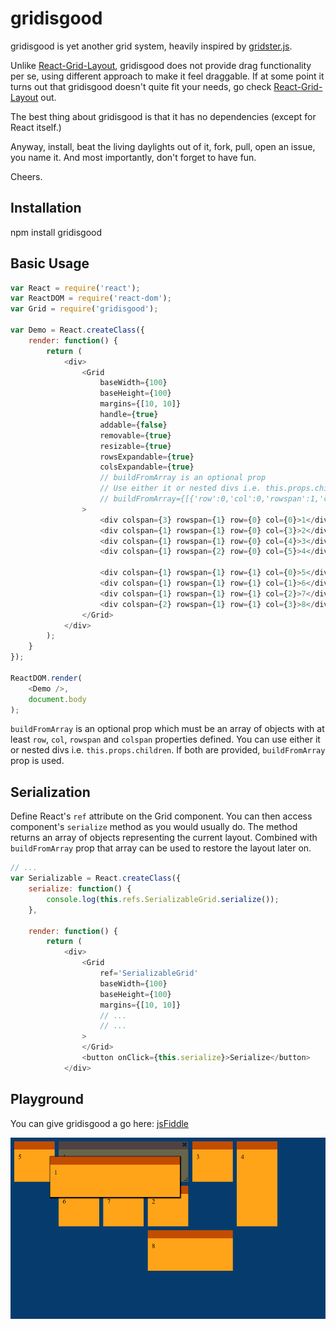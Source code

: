 # gridisgood

gridisgood is yet another grid system, heavily inspired by [gridster.js](http://gridster.net/).

Unlike [React-Grid-Layout](https://github.com/STRML/react-grid-layout), gridisgood does not provide drag functionality per se, using different approach to make it feel draggable. If at some point it turns out that gridisgood doesn't quite fit your needs, go check [React-Grid-Layout](https://github.com/STRML/react-grid-layout) out.

The best thing about gridisgood is that it has no dependencies (except for React itself.)

Anyway, install, beat the living daylights out of it, fork, pull, open an issue, you name it. And most importantly, don't forget to have fun.

Cheers.


## Installation

npm install gridisgood

## Basic Usage

```javascript
var React = require('react');
var ReactDOM = require('react-dom');
var Grid = require('gridisgood');

var Demo = React.createClass({
    render: function() {
        return (
            <div>
                <Grid
                    baseWidth={100}
                    baseHeight={100}
                    margins={[10, 10]}
                    handle={true}
                    addable={false}
                    removable={true}
                    resizable={true}
                    rowsExpandable={true}
                    colsExpandable={true}
                    // buildFromArray is an optional prop
                    // Use either it or nested divs i.e. this.props.children
                    // buildFromArray={[{'row':0,'col':0,'rowspan':1,'colspan':3,'children':"1"}]}
                >
                    <div colspan={3} rowspan={1} row={0} col={0}>1</div>
                    <div colspan={1} rowspan={1} row={0} col={3}>2</div>
                    <div colspan={1} rowspan={1} row={0} col={4}>3</div>
                    <div colspan={1} rowspan={2} row={0} col={5}>4</div>
                    
                    <div colspan={1} rowspan={1} row={1} col={0}>5</div>
                    <div colspan={1} rowspan={1} row={1} col={1}>6</div>
                    <div colspan={1} rowspan={1} row={1} col={2}>7</div>
                    <div colspan={2} rowspan={1} row={1} col={3}>8</div>
                </Grid>
            </div>
        );
    }
});

ReactDOM.render(
    <Demo />,
    document.body
);

```

`buildFromArray` is an optional prop which must be an array of objects with at least `row`, `col`, `rowspan` and `colspan` properties defined.
You can use either it or nested divs i.e. `this.props.children`. If both are provided, `buildFromArray` prop is used.

## Serialization

Define React's `ref` attribute on the Grid component. You can then access component's `serialize` method as you would usually do. The method returns an array of objects representing the current layout. Combined with `buildFromArray` prop that array can be used to restore the layout later on.

```javascript
// ...
var Serializable = React.createClass({
    serialize: function() {
        console.log(this.refs.SerializableGrid.serialize());
    },
    
    render: function() {
        return (
            <div>
                <Grid
                    ref='SerializableGrid'
                    baseWidth={100}
                    baseHeight={100}
                    margins={[10, 10]}
                    // ...
                    // ...
                >
                </Grid>
                <button onClick={this.serialize}>Serialize</button>
            </div>

```

## Playground

You can give gridisgood a go here: [jsFiddle](http://jsfiddle.net/jackunion/z1jpmtmL/)

![gridisgood](https://github.com/jackunion/gridisgood/blob/master/demo.png)
